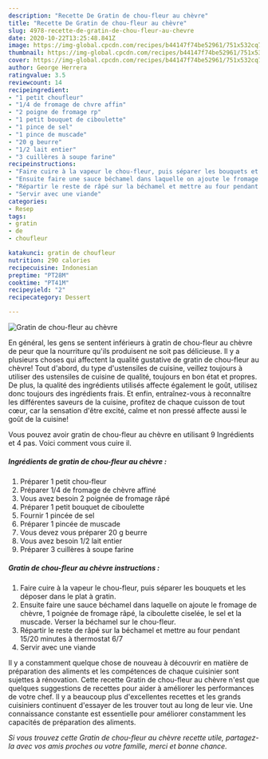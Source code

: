 ```yaml
---
description: "Recette De Gratin de chou-fleur au chèvre"
title: "Recette De Gratin de chou-fleur au chèvre"
slug: 4978-recette-de-gratin-de-chou-fleur-au-chevre
date: 2020-10-22T13:25:48.841Z
image: https://img-global.cpcdn.com/recipes/b44147f74be52961/751x532cq70/gratin-de-chou-fleur-au-chevre-photo-principale-de-la-recette.jpg
thumbnail: https://img-global.cpcdn.com/recipes/b44147f74be52961/751x532cq70/gratin-de-chou-fleur-au-chevre-photo-principale-de-la-recette.jpg
cover: https://img-global.cpcdn.com/recipes/b44147f74be52961/751x532cq70/gratin-de-chou-fleur-au-chevre-photo-principale-de-la-recette.jpg
author: George Herrera
ratingvalue: 3.5
reviewcount: 14
recipeingredient:
- "1 petit choufleur"
- "1/4 de fromage de chvre affin"
- "2 poigne de fromage rp"
- "1 petit bouquet de ciboulette"
- "1 pince de sel"
- "1 pince de muscade"
- "20 g beurre"
- "1/2 lait entier"
- "3 cuillères à soupe farine"
recipeinstructions:
- "Faire cuire à la vapeur le chou-fleur, puis séparer les bouquets et les déposer dans le plat à gratin."
- "Ensuite faire une sauce béchamel dans laquelle on ajoute le fromage de chèvre, 1 poignée de fromage râpé, la ciboulette ciselée, le sel et la muscade. Verser la béchamel sur le chou-fleur."
- "Répartir le reste de râpé sur la béchamel et mettre au four pendant 15/20 minutes à thermostat 6/7"
- "Servir avec une viande"
categories:
- Resep
tags:
- gratin
- de
- choufleur

katakunci: gratin de choufleur 
nutrition: 290 calories
recipecuisine: Indonesian
preptime: "PT28M"
cooktime: "PT41M"
recipeyield: "2"
recipecategory: Dessert

---
```



![Gratin de chou-fleur au chèvre](https://img-global.cpcdn.com/recipes/b44147f74be52961/751x532cq70/gratin-de-chou-fleur-au-chevre-photo-principale-de-la-recette.jpg)

En général, les gens se sentent inférieurs à gratin de chou-fleur au chèvre de peur que la nourriture qu'ils produisent ne soit pas délicieuse. Il y a plusieurs choses qui affectent la qualité gustative de gratin de chou-fleur au chèvre! Tout d'abord, du type d'ustensiles de cuisine, veillez toujours à utiliser des ustensiles de cuisine de qualité, toujours en bon état et propres. De plus, la qualité des ingrédients utilisés affecte également le goût, utilisez donc toujours des ingrédients frais. Et enfin, entraînez-vous à reconnaître les différentes saveurs de la cuisine, profitez de chaque cuisson de tout cœur, car la sensation d'être excité, calme et non pressé affecte aussi le goût de la cuisine!

<!--inarticleads1-->

Vous pouvez avoir gratin de chou-fleur au chèvre en utilisant 9 Ingrédients et 4 pas. Voici comment vous cuire il.

##### Ingrédients de gratin de chou-fleur au chèvre :

1. Préparer 1 petit chou-fleur
1. Préparer 1/4 de fromage de chèvre affiné
1. Vous avez besoin 2 poignée de fromage râpé
1. Préparer 1 petit bouquet de ciboulette
1. Fournir 1 pincée de sel
1. Préparer 1 pincée de muscade
1. Vous devez vous préparer 20 g beurre
1. Vous avez besoin 1/2 lait entier
1. Préparer 3 cuillères à soupe farine




<!--inarticleads2-->

##### Gratin de chou-fleur au chèvre instructions :

1. Faire cuire à la vapeur le chou-fleur, puis séparer les bouquets et les déposer dans le plat à gratin.
1. Ensuite faire une sauce béchamel dans laquelle on ajoute le fromage de chèvre, 1 poignée de fromage râpé, la ciboulette ciselée, le sel et la muscade. Verser la béchamel sur le chou-fleur.
1. Répartir le reste de râpé sur la béchamel et mettre au four pendant 15/20 minutes à thermostat 6/7
1. Servir avec une viande




<!--inarticleads1-->

<p>
Il y a constamment quelque chose de nouveau à découvrir en matière de préparation des aliments et les compétences de chaque cuisinier sont sujettes à rénovation. Cette recette Gratin de chou-fleur au chèvre n'est que quelques suggestions de recettes pour aider à améliorer les performances de votre chef. Il y a beaucoup plus d'excellentes recettes et les grands cuisiniers continuent d'essayer de les trouver tout au long de leur vie. Une connaissance constante est essentielle pour améliorer constamment les capacités de préparation des aliments.
</p>

<p>
<i>Si vous trouvez cette Gratin de chou-fleur au chèvre recette utile, partagez-la avec vos amis proches ou votre famille, merci et bonne chance.</i>
</p>
